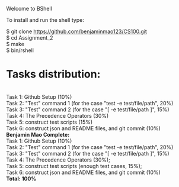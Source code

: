Welcome to BShell

To install and run the shell type:

$ git clone  https://github.com/benjaminmao123/CS100.git <br />
$ cd Assignment_2 <br />
$ make <br />
$ bin/rshell <br />

<h1>
<strong>
Tasks distribution:
</strong>
</h1>
<br />
Task 1: Github Setup (10%)
<br />
Task 2: "Test" command 1 (for the case "test -e test/file/path", 20%)
<br />
Task 3: "Test" command 2 (for the case "[ -e test/file/path ]", 15%)
<br />
Task 4: The Precedence Operators (30%)
<br />
Task 5: construct test scripts (15%)
<br />
Task 6: construct json and README files, and git commit (10%)
<br />
<strong>
Benjamin Mao Complete:
</strong>
<br />
Task 1: Github Setup (10%)
<br />
Task 2: "Test" command 1 (for the case "test -e test/file/path", 20%)
<br />
Task 3: "Test" command 2 (for the case "[ -e test/file/path ]", 15%)
<br />
Task 4: The Precedence Operators (30%);
<br />
Task 5: construct test scripts (enough test cases, 15%);
<br />
Task 6: construct json and README files, and git commit (10%) 
<br />
<strong>
Total: 100%
</strong>
